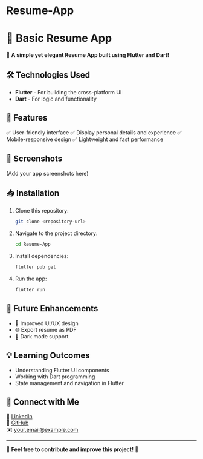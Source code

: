 # Resume-App
# 📄 Basic Resume App

🚀 **A simple yet elegant Resume App built using Flutter and Dart!**

## 🛠️ Technologies Used
- **Flutter** - For building the cross-platform UI
- **Dart** - For logic and functionality

## 📱 Features
✅ User-friendly interface
✅ Display personal details and experience
✅ Mobile-responsive design
✅ Lightweight and fast performance

## 📸 Screenshots
(Add your app screenshots here)

## 📥 Installation
1. Clone this repository:
   ```bash
   git clone <repository-url>
   ```
2. Navigate to the project directory:
   ```bash
   cd Resume-App
   ```
3. Install dependencies:
   ```bash
   flutter pub get
   ```
4. Run the app:
   ```bash
   flutter run
   ```

## 📌 Future Enhancements
- 🎨 Improved UI/UX design
- 🌐 Export resume as PDF
- 🔄 Dark mode support

## 💡 Learning Outcomes
- Understanding Flutter UI components
- Working with Dart programming
- State management and navigation in Flutter

## 🤝 Connect with Me
💼 [LinkedIn](https://www.linkedin.com/in/your-profile/)  
📂 [GitHub](https://github.com/your-profile/)  
✉️ your.email@example.com  

---

🎯 **Feel free to contribute and improve this project!** 🚀

